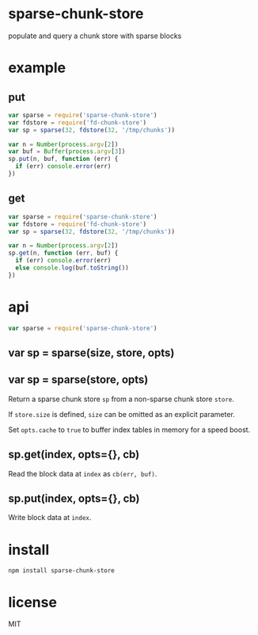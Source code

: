 # sparse-chunk-store

populate and query a chunk store with sparse blocks

# example

## put

``` js
var sparse = require('sparse-chunk-store')
var fdstore = require('fd-chunk-store')
var sp = sparse(32, fdstore(32, '/tmp/chunks'))

var n = Number(process.argv[2])
var buf = Buffer(process.argv[3])
sp.put(n, buf, function (err) {
  if (err) console.error(err)
})
```

## get

``` js
var sparse = require('sparse-chunk-store')
var fdstore = require('fd-chunk-store')
var sp = sparse(32, fdstore(32, '/tmp/chunks'))

var n = Number(process.argv[2])
sp.get(n, function (err, buf) {
  if (err) console.error(err)
  else console.log(buf.toString())
})
```

# api

``` js
var sparse = require('sparse-chunk-store')
```

## var sp = sparse(size, store, opts)
## var sp = sparse(store, opts)

Return a sparse chunk store `sp` from a non-sparse chunk store `store`.

If `store.size` is defined, `size` can be omitted as an explicit parameter.

Set `opts.cache` to `true` to buffer index tables in memory for a speed boost.

## sp.get(index, opts={}, cb)

Read the block data at `index` as `cb(err, buf)`.

## sp.put(index, opts={}, cb)

Write block data at `index`.

# install

```
npm install sparse-chunk-store
```

# license

MIT
